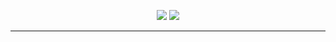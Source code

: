 <p align="center"><img src="https://i.imgur.com/yrxgxSO.png">
<img src="https://i.imgur.com/wNIZChp.png"></p>

---

<br>

